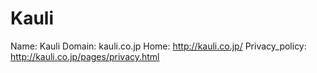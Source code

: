 
# Kauli

Name: Kauli
Domain: kauli.co.jp
Home: http://kauli.co.jp/
Privacy_policy: http://kauli.co.jp/pages/privacy.html
